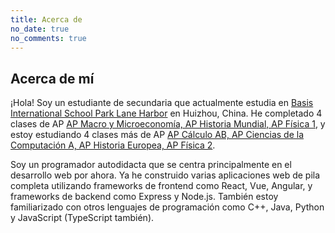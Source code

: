 ```yaml
---
title: Acerca de
no_date: true
no_comments: true
---
```


## Acerca de mí

¡Hola! Soy un estudiante de secundaria que actualmente estudia en [Basis International School Park Lane Harbor](https://biph.basischina.com/#/home?lang=en) en Huizhou, China. He completado 4 clases de AP [AP Macro y Microeconomía, AP Historia Mundial, AP Física 1](https://apcentral.collegeboard.org/courses), y estoy estudiando 4 clases más de AP [AP Cálculo AB, AP Ciencias de la Computación A, AP Historia Europea, AP Física 2](https://apcentral.collegeboard.org/courses).

Soy un programador autodidacta que se centra principalmente en el desarrollo web por ahora. Ya he construido varias aplicaciones web de pila completa utilizando frameworks de frontend como React, Vue, Angular, y frameworks de backend como Express y Node.js. También estoy familiarizado con otros lenguajes de programación como C++, Java, Python y JavaScript (TypeScript también).
